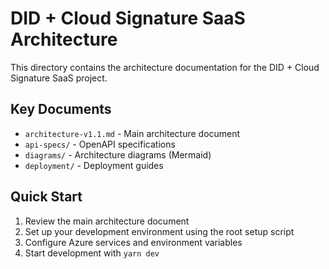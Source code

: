 # DID + Cloud Signature SaaS Architecture

This directory contains the architecture documentation for the DID + Cloud Signature SaaS project.

## Key Documents
- `architecture-v1.1.md` - Main architecture document
- `api-specs/` - OpenAPI specifications
- `diagrams/` - Architecture diagrams (Mermaid)
- `deployment/` - Deployment guides

## Quick Start
1. Review the main architecture document
2. Set up your development environment using the root setup script
3. Configure Azure services and environment variables
4. Start development with `yarn dev`

